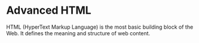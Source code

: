 # Advanced HTML

HTML (HyperText Markup Language) is the most basic building block of the Web.
 It defines the meaning and structure of web content.
